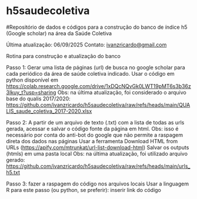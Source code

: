 # h5saudecoletiva
#Repositório de dados e códigos para a construção do banco de índice h5 (Google scholar) na área da Saúde Coletiva

Última atualização: 06/09/2025 Contato: ivanzricardo@gmail.com

Rotina para construção e atualização do banco

Passo 1: Gerar uma lista de páginas (url) de busca no google scholar para cada periódico da área de saúde coletiva indicado.
Usar o código em python disponível em https://colab.research.google.com/drive/1xDQcNQvGk0LWT19pMT6s3b36z3Ikuy_t?usp=sharing
Obs: na última atualização, foi considerado o arquivo base do qualis 2017/2020: https://github.com/ivanzricardo/h5saudecoletiva/raw/refs/heads/main/QUALIS_saude_coletiva_2017-2020.xlsx

Passo 2: A partir de um arquivo de texto (.txt) com a lista de todas as urls gerada, acessar e salvar o código fonte da página em html. Obs: isso é necessário por conta do anti-bot do google que não permite a raspagem direta dos dados nas páginas
Usar a ferramenta Download HTML from URLs (https://apify.com/mtrunkat/url-list-download-html)
Salvar os outputs (htmls) em uma pasta local
Obs: na última atualização, foi utilizado arquivo gerado: https://github.com/ivanzricardo/h5saudecoletiva/raw/refs/heads/main/urls_h5.txt

Passo 3: fazer a raspagem do código nos arquivos locais
Usar a linguagem R para este passo (ou python, se preferir): inserir link do código
